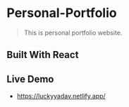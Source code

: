 # Personal-Portfolio
> This is personal portfolio website.


## Built With React 

## Live Demo

- https://luckyyadav.netlify.app/
